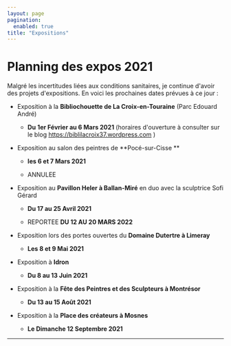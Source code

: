 ```yaml
---
layout: page
pagination:
  enabled: true
title: "Expositions"
---
```

# Planning des expos 2021


Malgré les incertitudes liées aux conditions sanitaires, je continue d'avoir des projets d'expositions. En voici les prochaines dates prévues à ce jour :



- Exposition à la **Bibliochouette de La Croix-en-Touraine** (Parc Edouard André)
  - **Du** **1er Février au 6 Mars 2021** (horaires d'ouverture à consulter sur le blog https://biblilacroix37.wordpress.com )



- Exposition au salon des peintres de **Pocé-sur-Cisse **
  
  - **les 6 et 7 Mars 2021**
  
  - ANNULEE
  
    

- Exposition au **Pavillon Heler à Ballan-Miré** en duo avec la sculptrice Sofi Gérard
  
  - **Du 17 au 25 Avril 2021**
  
  - REPORTEE **DU 12 AU 20 MARS 2022**
  
    
  
- Exposition lors des portes ouvertes du **Domaine Dutertre à Limeray** 

  -  **Les 8 et 9 Mai 2021**

    

- Exposition à **Idron**

  - **Du 8 au 13 Juin 2021**

    

- Exposition à la **Fête des Peintres et des Sculpteurs à Montrésor**

  - **Du 13 au 15 Août 2021**

    

- Exposition à la **Place des créateurs à Mosnes**

  - **Le Dimanche 12 Septembre 2021**







****